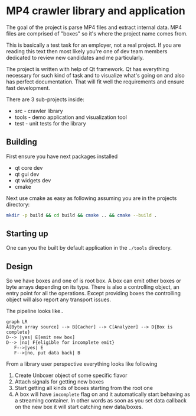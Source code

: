 # MP4 crawler library and application

The goal of the project is parse MP4 files and extract internal data. MP4 files are comprised of "boxes" so it's where the project name comes from.

This is basically a test task for an employer, not a real project. If you are reading this text then most likely you're one of dev team members dedicated to review new candidates and me particularly.

The project is written with help of Qt framework. Qt has everything necessary for such kind of task and to visualize what's going on and also has perfect documentation. That will fit well the requirements and ensure fast development.

There are 3 sub-projects inside:

- src - crawler library
- tools - demo application and visualization tool
- test - unit tests for the library

## Building

First ensure you have next packages installed

- qt core dev
- qt gui dev
- qt widgets dev
- cmake

Next use cmake as easy as following assuming you are in the projects directory:

```bash
mkdir -p build && cd build && cmake .. && cmake --build .
```

## Starting up

One can you the built by default application in the `./tools` directory.

## Design

So we have boxes and one of is root box. A box can emit other boxes or byte arrays depending on its type. There is also a controlling object, an entry point for all the operations. Except providing boxes the controlling object will also report any transport issues.

The pipeline looks like..

```mermaid
graph LR
A[Byte array source] --> B[Cacher] --> C[Analyzer] --> D{Box is complete}
D--> |yes| E[emit new box]
D--> |no| F{eligible for incomplete emit}
   F-->|yes| E
   F-->|no, put data back| B
```

From a library user perspective everything looks like following

1. Create Unboxer object of some specific flavor
2. Attach signals for getting new boxes
3. Start getting all kinds of boxes starting from the root one
4. A box will have `incomplete` flag on and it automatically start behaving as a streaming container. In other words as soon as you set data callback on the new box it will start catching new data/boxes.

